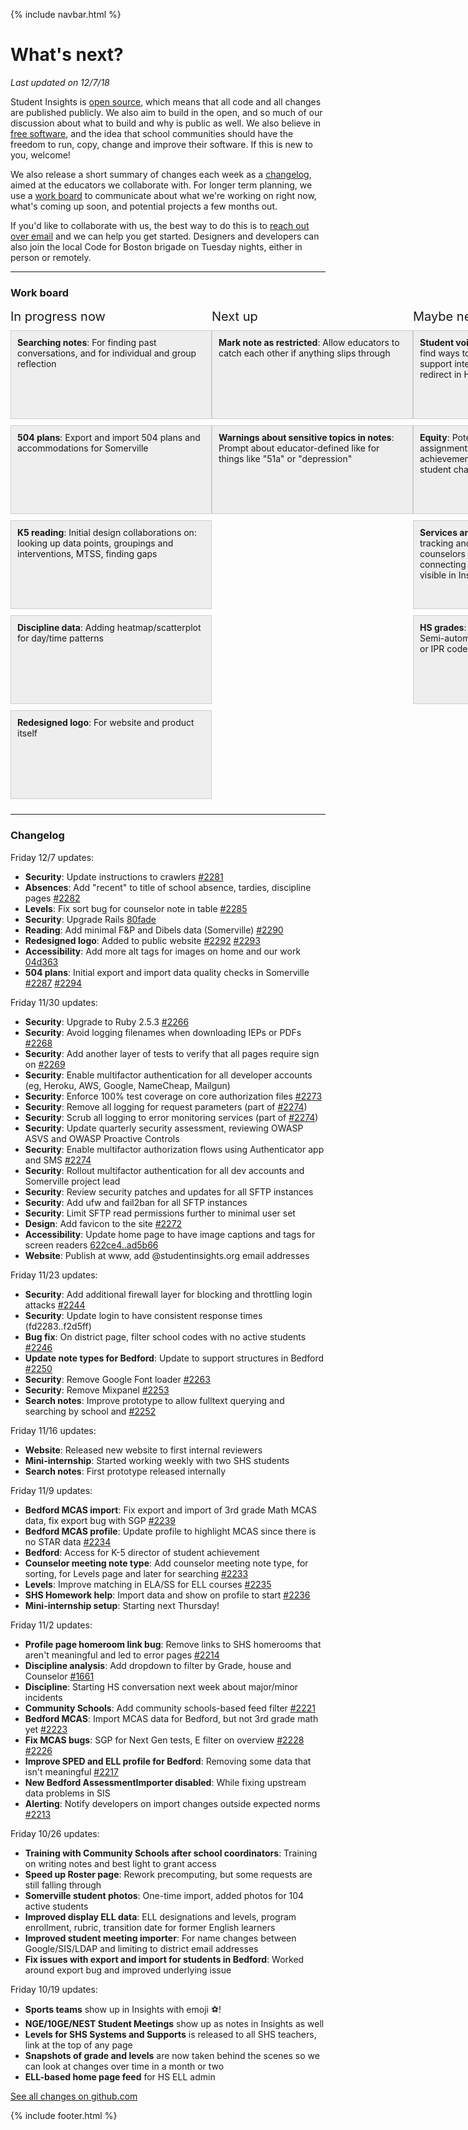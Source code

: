 {% include navbar.html %}

# What's next?
*Last updated on 12/7/18*

Student Insights is [open source](https://github.com/studentinsights/studentinsights), which means that all code and all changes are published publicly.  We also aim to build in the open, and so much of our discussion about what to build and why is public as well.  We also believe in [free software](https://www.gnu.org/philosophy/free-sw.en.html), and the idea that school communities should have the freedom to run, copy, change and improve their software.  If this is new to you, welcome!

We also release a short summary of changes each week as a [changelog](#changelog), aimed at the educators we collaborate with.  For longer term planning, we use a [work board](#work-board) to communicate about what we're working on right now, what's coming up soon, and potential projects a few months out.

If you'd like to collaborate with us, the best way to do this is to <a href="{{site.links.email}}">reach out over email</a> and we can help you get started.  Designers and developers can also join the local Code for Boston brigade on Tuesday nights, either in person or remotely.

<style>
.Board {
  display: flex;
}
@media (max-width: 600px) {
  .Board {
    flex-direction: column;
  }
}
@media (min-width: 600px) {
  .Board {
    flex-direction: row;
  }
}


.Board-category {
  flex: 1;
}

.Board-title {
  font-size: 20px;
  margin-bottom: 10px;
}
@media (max-width: 600px) {
  .Board-title {
    margin-top: 20px;
  }
}


.Card {
  display: inline-block;
  background: #eee;
  border: 1px solid #ccc;
  padding: 10px;
  margin-bottom: 10px;
}
@media (max-width: 600px) {
  .Card {
    width: 100%;
    min-height: 120px;
  }
}
@media (min-width: 600px) {
  .Card {
    width: 300px;
    height: 120px;
    overflow-y: scroll;
  }
}


</style>
------------------------
### Work board
<div class="Board">
  <div class="Board-category">
    <div class="Board-title">In progress now</div>
    <div class="Card"><b>Searching notes</b>: For finding past conversations, and for individual and group reflection</div>
    <div class="Card"><b>504 plans</b>: Export and import 504 plans and accommodations for Somerville</div>
    <div class="Card"><b>K5 reading</b>: Initial design collaborations on: looking up data points, groupings and interventions, MTSS, finding gaps</div>
    <div class="Card"><b>Discipline data</b>: Adding heatmap/scatterplot for day/time patterns</div>
    <div class="Card"><b>Redesigned logo</b>: For website and product itself</div>
  </div>

  <div class="Board-category">
    <div class="Board-title">Next up</div>
    <div class="Card"><b>Mark note as restricted</b>: Allow educators to catch each other if anything slips through</div>
    <div class="Card"><b>Warnings about sensitive topics in notes</b>: Prompt about educator-defined like for things like "51a" or "depression"</div>
  </div>

  <div class="Board-category">
    <div class="Board-title">Maybe next quarter</div>
    <div class="Card"><b>Student voice as support</b>: Collaborating to find ways to support more student voice as a support intervention (eg, MTSS in K8, redirect in HS).</div>
    <div class="Card"><b>Equity</b>: Potentially looking at class list assignments, grade 2/3 reading, PowerBI for achievement vs. SGP broken down by student characteristics.</div>
    <div class="Card"><b>Services and supports</b>: Possibly looking into tracking and showing the services that counselors and K8 SST/MTSS teams are connecting students with, and making that visible in Insights.</div>
    <div class="Card"><b>HS grades</b>: Grades and levels over time? Semi-automated import of quarterly grades or IPR codes?  Grade distributions?</div>
  </div>
</div>

------------------------
### Changelog

Friday 12/7 updates:
- **Security**: Update instructions to crawlers [#2281](https://github.com/studentinsights/studentinsights/pull/2281)
- **Absences**: Add "recent" to title of school absence, tardies, discipline pages [#2282](https://github.com/studentinsights/studentinsights/pull/2282)
- **Levels**: Fix sort bug for counselor note in table [#2285](https://github.com/studentinsights/studentinsights/pull/2285)
- **Security**: Upgrade Rails [80fade](https://github.com/studentinsights/studentinsights/commit/80fadea386c82a26ccaf1fcb9baccaf8ebdc7d61)
- **Reading**: Add minimal F&P and Dibels data (Somerville) [#2290](https://github.com/studentinsights/studentinsights/pull/2290)
- **Redesigned logo**: Added to public website [#2292](https://github.com/studentinsights/studentinsights/pull/2292) [#2293](https://github.com/studentinsights/studentinsights/pull/2293)
- **Accessibility**: Add more alt tags for images on home and our work [04d363](https://github.com/studentinsights/studentinsights/commit/80fadea386c82a26ccaf1fcb9baccaf8ebdc7d61)
- **504 plans**: Initial export and import data quality checks in Somerville [#2287](https://github.com/studentinsights/studentinsights/pull/2287) [#2294](https://github.com/studentinsights/studentinsights/pull/2294)

Friday 11/30 updates:
- **Security**: Upgrade to Ruby 2.5.3 [#2266](https://github.com/studentinsights/studentinsights/pull/2266)
- **Security**: Avoid logging filenames when downloading IEPs or PDFs [#2268](https://github.com/studentinsights/studentinsights/pull/2268)
- **Security**: Add another layer of tests to verify that all pages require sign on [#2269](https://github.com/studentinsights/studentinsights/pull/2269)
- **Security**: Enable multifactor authentication for all developer accounts (eg, Heroku, AWS, Google, NameCheap, Mailgun)
- **Security**: Enforce 100% test coverage on core authorization files [#2273](https://github.com/studentinsights/studentinsights/pull/2273)
- **Security**: Remove all logging for request parameters (part of [#2274](https://github.com/studentinsights/studentinsights/pull/2274))
- **Security**: Scrub all logging to error monitoring services (part of [#2274](https://github.com/studentinsights/studentinsights/pull/2274))
- **Security**: Update quarterly security assessment, reviewing OWASP ASVS and OWASP Proactive Controls
- **Security**: Enable multifactor authorization flows using Authenticator app and SMS [#2274](https://github.com/studentinsights/studentinsights/pull/2274)
- **Security**: Rollout multifactor authentication for all dev accounts and Somerville project lead
- **Security**: Review security patches and updates for all SFTP instances
- **Security**: Add ufw and fail2ban for all SFTP instances
- **Security**: Limit SFTP read permissions further to minimal user set
- **Design**: Add favicon to the site [#2272](https://github.com/studentinsights/studentinsights/pull/2272)
- **Accessibility**: Update home page to have image captions and tags for screen readers [622ce4..ad5b66](https://github.com/studentinsights/studentinsights/compare/622ce445..ad5b6627)
- **Website**: Publish at www, add @studentinsights.org email addresses

Friday 11/23 updates:
- **Security**: Add additional firewall layer for blocking and throttling login attacks [#2244](https://github.com/studentinsights/studentinsights/pull/2244)
- **Security**: Update login to have consistent response times (fd2283..f2d5ff)
- **Bug fix**: On district page, filter school codes with no active students [#2246](https://github.com/studentinsights/studentinsights/pull/2246)
- **Update note types for Bedford**: Update to support structures in Bedford [#2250](https://github.com/studentinsights/studentinsights/pull/2250)
- **Security**: Remove Google Font loader [#2263](https://github.com/studentinsights/studentinsights/pull/2263)
- **Security**: Remove Mixpanel [#2253](https://github.com/studentinsights/studentinsights/pull/2253)
- **Search notes**: Improve prototype to allow fulltext querying and searching by school and [#2252](https://github.com/studentinsights/studentinsights/pull/2252)

Friday 11/16 updates:
- **Website**: Released new website to first internal reviewers
- **Mini-internship**: Started working weekly with two SHS students
- **Search notes**: First prototype released internally

Friday 11/9 updates:
- **Bedford MCAS import**: Fix export and import of 3rd grade Math MCAS data, fix export bug with SGP [#2239](https://github.com/studentinsights/studentinsights/pull/2239)
- **Bedford MCAS profile**: Update profile to highlight MCAS since there is no STAR data [#2234](https://github.com/studentinsights/studentinsights/pull/2234)
- **Bedford**: Access for K-5 director of student achievement
- **Counselor meeting note type**: Add counselor meeting note type, for sorting, for Levels page and later for searching [#2233](https://github.com/studentinsights/studentinsights/pull/2233)
- **Levels**: Improve matching in ELA/SS for ELL courses [#2235](https://github.com/studentinsights/studentinsights/pull/2235)
- **SHS Homework help**: Import data and show on profile to start [#2236](https://github.com/studentinsights/studentinsights/pull/2236)
- **Mini-internship setup**: Starting next Thursday!

Friday 11/2 updates:
- **Profile page homeroom link bug**: Remove links to SHS homerooms that aren't meaningful and led to error pages [#2214](https://github.com/studentinsights/studentinsights/pull/2214)
- **Discipline analysis**: Add dropdown to filter by Grade, house and Counselor [#1661](https://github.com/studentinsights/studentinsights/pull/1661)
- **Discipline**: Starting HS conversation next week about major/minor incidents
- **Community Schools**: Add community schools-based feed filter [#2221](https://github.com/studentinsights/studentinsights/pull/2221)
- **Bedford MCAS**: Import MCAS data for Bedford, but not 3rd grade math yet [#2223](https://github.com/studentinsights/studentinsights/pull/2223)
- **Fix MCAS bugs**: SGP for Next Gen tests, E filter on overview [#2228](https://github.com/studentinsights/studentinsights/pull/2228) [#2226](https://github.com/studentinsights/studentinsights/pull/2226)
- **Improve SPED and ELL profile for Bedford**: Removing some data that isn't meaningful [#2217](https://github.com/studentinsights/studentinsights/pull/2217)
- **New Bedford AssessmentImporter disabled**: While fixing upstream data problems in SIS
- **Alerting**: Notify developers on import changes outside expected norms [#2213](https://github.com/studentinsights/studentinsights/pull/2213)

Friday 10/26 updates:
- **Training with Community Schools after school coordinators**: Training on writing notes and best light to grant access
- **Speed up Roster page**: Rework precomputing, but some requests are still falling through
- **Somerville student photos**: One-time import, added photos for 104 active students
- **Improved display ELL data**: ELL designations and levels, program enrollment, rubric, transition date for former English learners
- **Improved student meeting importer**: For name changes between Google/SIS/LDAP and limiting to district email addresses
- **Fix issues with export and import for students in Bedford**: Worked around export bug and improved underlying issue

Friday 10/19 updates:
- **Sports teams** show up in Insights with emoji ⚽!
- **NGE/10GE/NEST Student Meetings** show up as notes in Insights as well
- **Levels for SHS Systems and Supports** is released to all SHS teachers, link at the top of any page
- **Snapshots of grade and levels** are now taken behind the scenes so we can look at changes over time in a month or two
- **ELL-based home page feed** for HS ELL admin

<a class="btn" href="https://github.com/studentinsights/studentinsights/issues?q=is%3Apr+is%3Aclosed">See all changes on github.com</a>

{% include footer.html %}